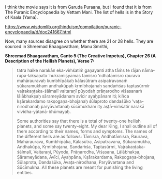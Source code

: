 I think the movie says it is from Garuda Puraana, but I found that it is from The Puranic Encyclopaedia by Vettam Mani. The list of hells is in the Story of Kaala (Yama).

https://www.wisdomlib.org/hinduism/compilation/puranic-encyclopaedia/d/doc241667.html

Now, many sources disagree on whether there are 21 or 28 hells. They are sourced in Shreemad Bhaagavatham, Manu Smrithi, 

**Shreemad Bhaagavatham, Canto 5 (The Creative Impetus), Chapter 26 (A Description of the Hellish Planets), Verse 7:**

> tatra haike narakān eka-viṁśatiṁ gaṇayanti atha tāṁs te rājan nāma-rūpa-lakṣaṇato ’nukramiṣyāmas tāmisro ’ndhatāmisro rauravo mahārauravaḥ kumbhīpākaḥ kālasūtram asipatravanaṁ sūkaramukham andhakūpaḥ kṛmibhojanaḥ sandaṁśas taptasūrmir vajrakaṇṭaka-śālmalī vaitaraṇī pūyodaḥ prāṇarodho viśasanaṁ lālābhakṣaḥ sārameyādanam avīcir ayaḥpānam iti; kiñca kṣārakardamo rakṣogaṇa-bhojanaḥ śūlaproto dandaśūko ’vaṭa-nirodhanaḥ paryāvartanaḥ sūcīmukham ity aṣṭā-viṁśatir narakā vividha-yātanā-bhūmayaḥ.
> 
> Some authorities say that there is a total of twenty-one hellish planets, and some say twenty-eight. My dear King, I shall outline all of them according to their names, forms and symptoms. The names of the different hells are as follows: Tāmisra, Andhatāmisra, Raurava, Mahāraurava, Kumbhīpāka, Kālasūtra, Asipatravana, Sūkaramukha, Andhakūpa, Kṛmibhojana, Sandaṁśa, Taptasūrmi, Vajrakaṇṭaka-śālmalī, Vaitaraṇī, Pūyoda, Prāṇarodha, Viśasana, Lālābhakṣa, Sārameyādana, Avīci, Ayaḥpāna, Kṣārakardama, Rakṣogaṇa-bhojana, Śūlaprota, Dandaśūka, Avaṭa-nirodhana, Paryāvartana and Sūcīmukha. All these planets are meant for punishing the living entities.